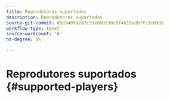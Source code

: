 ```yaml
---
title: Reprodutores suportados
description: Reprodutores suportados
source-git-commit: d5e948992d7c59e80b530c8f4619adbffc3c03d8
workflow-type: tm+mt
source-wordcount: '6'
ht-degree: 0%

---
```



# Reprodutores suportados {#supported-players}
